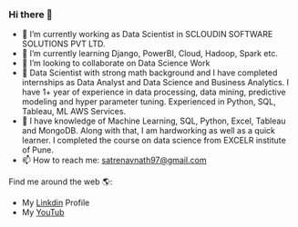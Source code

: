 ### Hi there 👋

- 🔭 I’m currently working as Data Scientist in SCLOUDIN SOFTWARE SOLUTIONS PVT LTD. 
- 🌱 I’m currently learning Django, PowerBI, Cloud, Hadoop, Spark etc. 
- 👯 I’m looking to collaborate on Data Science Work
- 🤔 Data Scientist with strong math background and I have completed internships as Data Analyst and Data Science and Business Analytics. I have 1+ year of experience in data processing, data mining, predictive modeling and hyper parameter tuning. Experienced in Python, SQL, Tableau, ML AWS Services.
- 💬 I have knowledge of Machine Learning, SQL, Python, Excel, Tableau and MongoDB. Along with that, I am hardworking as well as a quick learner. I completed the course on data science from EXCELR institute of Pune.
- 📫 How to reach me: satrenavnath97@gmail.com
<!-- ⚡ Fun fact: ...
-->
Find me around the web 🌎:
* My [Linkdin](https://www.linkedin.com/in/navnath-satre/) Profile
* My [YouTub](https://www.youtube.com/channel/UCBHeZztoItGnEisZ05RSrcw/featured)
